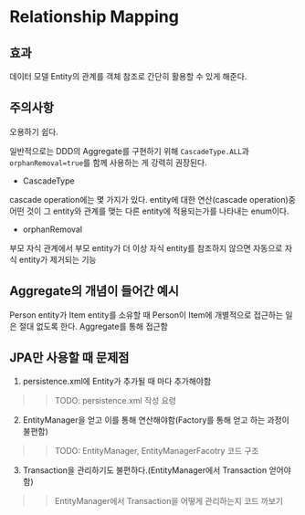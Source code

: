 # Relationship Mapping

## 효과

데이터 모델 Entity의 관계를 객체 참조로 간단히 활용할 수 있게 해준다.

## 주의사항

오용하기 쉽다.

일반적으로는 DDD의 Aggregate를 구현하기 위해 `CascadeType.ALL`과 `orphanRemoval=true`를 함께 사용하는 게 강력히 권장된다.

- CascadeType

cascade operation에는 몇 가지가 있다. entity에 대한 연산(cascade operation)중 어떤 것이 그 entity와 관계를 맺는 다른 entity에 적용되는가를 나타내는 enum이다.

- orphanRemoval

부모 자식 관계에서 부모 entity가 더 이상 자식 entity를 참조하지 않으면 자동으로 자식 entity가 제거되는 기능

## Aggregate의 개념이 들어간 예시

Person entity가 Item entity를 소유할 때 Person이 Item에 개별적으로 접근하는 일은 절대 없도록 한다. Aggregate를 통해 접근함

## JPA만 사용할 때 문제점

1. persistence.xml에 Entity가 추가될 때 마다 추가해야함
>> TODO: persistence.xml 작성 요령
2. EntityManager을 얻고 이를 통해 연산해야함(Factory를 통해 얻고 하는 과정이 불편함)
>> TODO: EntityManager, EntityManagerFacotry 코드 구조
3. Transaction을 관리하기도 불편하다.(EntityManager에서 Transaction 얻어야함)
>> EntityManager에서 Transaction을 어떻게 관리하는지 코드 까보기
